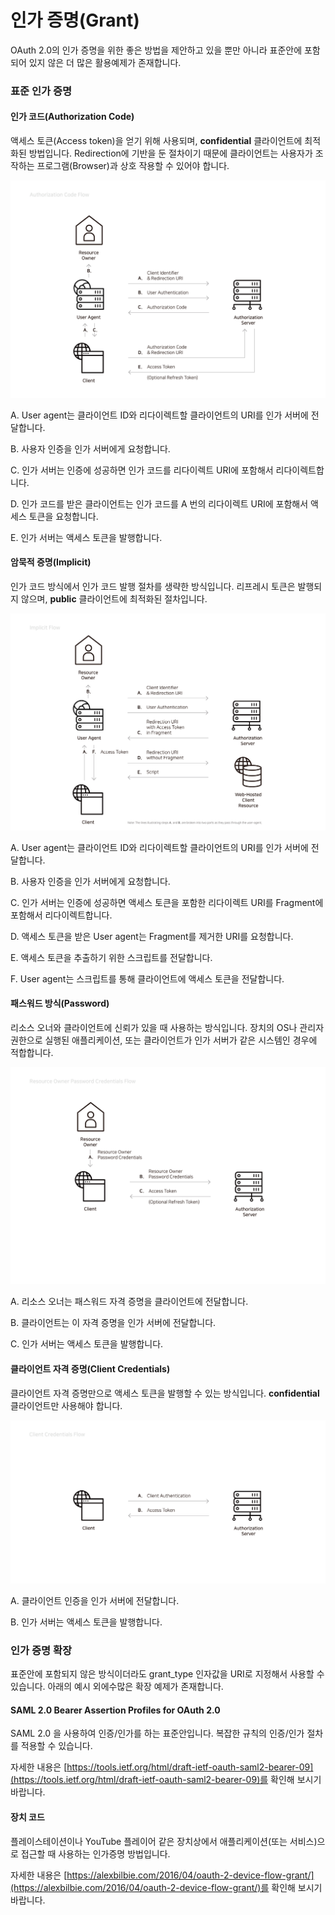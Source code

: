 # 인가 증명\(Grant\)

OAuth 2.0의 인가 증명을 위한 좋은 방법을 제안하고 있을 뿐만 아니라 표준안에 포함되어 있지 않은 더 많은 활용예제가 존재합니다.

### 표준 인가 증명

#### 인가 코드\(Authorization Code\)

액세스 토큰\(Access token\)을 얻기 위해 사용되며, **confidential** 클라이언트에 최적화된 방법입니다. Redirection에 기반을 둔 절차이기 때문에 클라이언트는 사용자가 조작하는 프로그램\(Browser\)과 상호 작용할 수 있어야 합니다.

![](../../.gitbook/assets/synopsis-authorization-code-flow.png)

A. User agent는 클라이언트 ID와 리다이렉트할 클라이언트의 URI를 인가 서버에 전달합니다.

B. 사용자 인증을 인가 서버에게 요청합니다.

C. 인가 서버는 인증에 성공하면 인가 코드를 리다이렉트 URI에 포함해서 리다이렉트합니다.

D. 인가 코드를 받은 클라이언트는 인가 코드를 A 번의 리다이렉트 URI에 포함해서 액세스 토큰을 요청합니다.

E. 인가 서버는 액세스 토큰을 발행합니다.

#### 암묵적 증명\(Implicit\)

인가 코드 방식에서 인가 코드 발행 절차를 생략한 방식입니다. 리프레시 토큰은 발행되지 않으며, **public** 클라이언트에 최적화된 절차입니다.

![](../../.gitbook/assets/implicit-flow.png)

A. User agent는 클라이언트 ID와 리다이렉트할 클라이언트의 URI를 인가 서버에 전달합니다.

B. 사용자 인증을 인가 서버에게 요청합니다.

C. 인가 서버는 인증에 성공하면 액세스 토큰을 포함한 리다이렉트 URI를 Fragment에 포함해서 리다이렉트합니다.

D. 액세스 토큰을 받은 User agent는 Fragment를 제거한 URI를 요청합니다.

E. 액세스 토큰을 추출하기 위한 스크립트를 전달합니다.

F. User agent는 스크립트를 통해 클라이언트에 액세스 토큰을 전달합니다.

#### 패스워드 방식\(Password\)

리소스 오너와 클라이언트에 신뢰가 있을 때 사용하는 방식입니다. 장치의 OS나 관리자 권한으로 실행된 애플리케이션, 또는 클라이언트가 인가 서버가 같은 시스템인 경우에 적합합니다.

![](../../.gitbook/assets/synopsis-password-flow.png)

A. 리소스 오너는 패스워드 자격 증명을 클라이언트에 전달합니다.

B. 클라이언트는 이 자격 증명을 인가 서버에 전달합니다.

C. 인가 서버는 액세스 토큰을 발행합니다.

#### 클라이언트 자격 증명\(Client Credentials\)

클라이언트 자격 증명만으로 액세스 토큰을 발행할 수 있는 방식입니다. **confidential** 클라이언트만 사용해야 합니다.

![](../../.gitbook/assets/client-credentials-flow.png)

A. 클라이언트 인증을 인가 서버에 전달합니다.

B. 인가 서버는 액세스 토큰을 발행합니다.

### 인가 증명 확장

표준안에 포함되지 않은 방식이더라도 grant\_type 인자값을 URI로 지정해서 사용할 수 있습니다. 아래의 예시 외에수많은 확장 예제가 존재합니다.

#### SAML 2.0 Bearer Assertion Profiles for OAuth 2.0

SAML 2.0 을 사용하여 인증/인가를 하는 표준안입니다. 복잡한 규칙의 인증/인가 절차를 적용할 수 있습니다.

자세한 내용은 [https://tools.ietf.org/html/draft-ietf-oauth-saml2-bearer-09](https://tools.ietf.org/html/draft-ietf-oauth-saml2-bearer-09)를 확인해 보시기 바랍니다.

#### 장치 코드

플레이스테이션이나 YouTube 플레이어 같은 장치상에서 애플리케이션\(또는 서비스\)으로 접근할 때 사용하는 인가증명 방법입니다.

자세한 내용은 [https://alexbilbie.com/2016/04/oauth-2-device-flow-grant/](https://alexbilbie.com/2016/04/oauth-2-device-flow-grant/)를 확인해 보시기 바랍니다.

